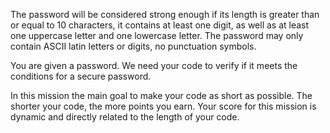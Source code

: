 The password will be considered strong enough if its length is greater than or equal to 10 characters,
it contains at least one digit, as well as at least one uppercase letter and one lowercase letter.
The password may only contain ASCII latin letters or digits, no punctuation symbols.

You are given a password. We need your code to verify if it meets the conditions for a secure password.

In this mission the main goal to make your code as short as possible.
The shorter your code, the more points you earn.
Your score for this mission is dynamic and directly related to the length of your code.
